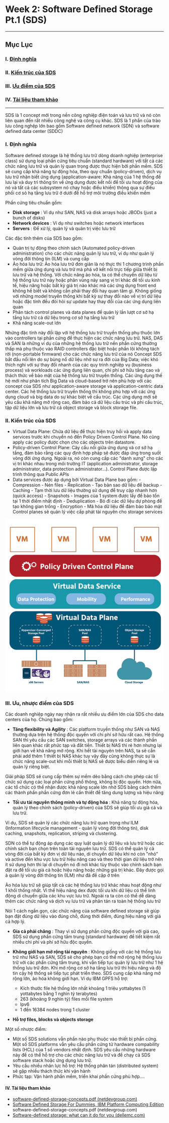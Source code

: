 # Week 2: Software Defined Storage Pt.1 (SDS)
---
## **Mục Lục**

### I. [Định nghĩa](#dn)

### II. [Kiến trúc của SDS](#archi)

### III. [Ưu điểm của SDS](#pros)

### IV. [Tài liệu tham khảo](#reference)
---

SDS là 1 concept mới trong nền công nghiệp điện toán và lưu trữ và nó còn liên quan đến rất nhiều công nghệ và công cụ khác. SDS là 1 phần của trào lưu công nghệp lớn bao gồm Software defined network (SDN) và software defined data center (SDDC)
<a name='dn'></a> 
### I. Định nghĩa

Software defined storage là hệ thống lưu trữ dòng doanh nghiệp (enterprise class) sử dụng loại phần cứng tiêu chuẩn (standard hardware) với tất cả các chức năng lưu trữ và quản lý quan trọng được thực hiện bởi phần mềm. SDS sẽ cung cấp khả năng tự động hóa, theo quy chuẩn (policy-driven), dịch vụ lưu trữ nhận biết ứng dụng (application-aware: Khả năng của 1 hệ thống để lưu lại và duy trì thông tin về ứng dụng được kết nối để tối ưu hoạt động của nó và tất cả các subsystem nó chạy hoặc điều khiển) thông qua sự điều phối cơ sỏ hạ tằng lưu trữ ở dưới để hỗ trợ môi trường điều khiển mềm

Phần cứng tiêu chuẩn gồm:

- **Disk storage** : Ví dụ như SAN, NAS và disk arrays hoặc JBODs (just a bunch of disks)
- **Network devices** : Ví dụ như switches hoặc network interfaces
- **Servers** : Để xử lý, quản lý và quản trị việc lưu trữ

Các đặc tính thêm của SDS bao gồm:

- Quản trị tự động theo chính sách (Automated policy-driven administration) cho các chức năng quản lý lưu trữ, ví dụ như quản lý vòng đời thông tin (ILM) và cung cấp
- Ảo hóa lưu trữ: Ảo hóa lưu trữ đơn giản là nó thực thi 1 chương trình phần mềm giữa ứng dụng và lưu trữ mà phá vỡ kết nối trực tiếp giữa thiết bị lưu trữ và hệ thống. Với chức năng ảo hóa, ta có thể chuyển dữ liệu từ hệ thống lưu trữ này hoặc phân vùng này sang vị trí khác để tối ưu kinh tế, hiệu năng hoặc bất kỳ giá trị nào khác mà các ứng dụng front end không hề biết và không cần phải thay đổi hay quan tâm gì. Không giống với những model truyền thống khi bất kỳ sự thay đổi nào về vị trí dữ liệu hoặc đặc tính đều đỏi hỏi sự update hay thay đổi của các ứng dụng liên quan
- Phân tách control planes và data planes để quản lý lần lượt cơ sở hạ tầng lưu trữ cà dữ liệu trong cơ sở hạ tầng lưu trữ
- Khả năng scale-out lớn

Nhứng đặc tính này đối lập với hệ thống lưu trữ truyền thống phụ thuộc lớn vào controllers tại phần cứng để thực hiện các chức năng lưu trữ. NAS, DAS và SAN là những ví dụ của những hệ thống lưu trữ nền phần cứng thường thấp mà phụ thuộc vào RAID controllers đặc biệt hoặc phần lõi không tách rời (non-portable firmware) cho các chức năng lưu trữ của nó
Concept SDS bắt đầu nổi lên do sự bùng nổ dữ liệu nhờ sự ra đời của Big Data; việc khó thích nghi với sự thay đổi nhanh của các quy trinh nghiệp vụ (business process) và workloads các ứng dụng liên quan, chi phí sở hữu tắng cao và thách thức về bảo mật của hệ thống lưu trữ truyền thống. 
Các ứng dụng thế hệ mới như phân tích Big Data và cloud-based trở nên phù hợp với các concept của SDS như application-aware storage và application-centric data center. Các hệ thống lưu trữ truyền thống thì không phù hợp với các ứng dụng cloud và big data do sự khác biệt về cấu trúc. Các ứng dụng mới sẽ yêu cầu khả năng mở rộng cao, đảm bảo cả dữ liệu cấu trúc và phi cấu trúc, tập dữ liệu lớn và lưu trữ cả object storage và block storage file.

<a name='archi'></a> 
### II. Kiến trúc của SDS
- Virtual Data Plane: Chứa dữ liệu để thực hiện truy hồi và apply data services trước khi chuyển nó đến Policy Driven Control Plane. Nó cũng apply các policy được chọn cho các objects trên datastore.
- Policy-driven Control Plane: Cây cầu nối giữa ứng dụng và cơ sở hạ tầng, đảm bảo rằng các quy định hợp pháp sẽ được đáp ứng trong suốt vòng đời ứng dụng. Ngoài ra, nó còn cung cấp các "danh xưng" cho các vị trí khác nhau trong môi trường IT (application administrator, storage administrator, data protection administrator...). Control Plane được lập trình thông qua Public APIs
- Data services được áp dụng bởi Virtual Data Plane bao gồm:
      - Compression - Nén files
      - Replication - Tạo bản sao dữ liệu để backup
      - Caching - Tạm thời lưu dữ liệu thường sử dụng để truy cập nhanh hơn (quick access)
      - Snapshots - Images của 1 system được lấy để bảo tồn tại 1 thời điểm nhất định
      - Deduplication - Bỏ đi các dữ liệu dự phòng để tạo không gian trống
      - Encryption - Mã hóa dữ liệu để đảm bảo bảo mật
Control planes sẽ quản lý việc cấp phát tài nguyên cho storage services


<img src="./Images/archi.png">


<a name='pros'></a> 

### III. Ưu, nhược điểm của SDS

Các doanh nghiệp ngày nay nhận ra rất nhiều ưu điểm lớn của SDS cho data centers của họ. Chúng bao gồm:

- **Tăng flexibility và Agility** : Các platform truyền thống như SAN và NAS thường dựa trên hệ thống độc quyền với chi phí sở hữu rất cao. Hệ thống SAN thì yêu cầu các SAN switches, storage arrays và các thành phần liên quan khác rất phức tạp và đắt tiền. Thiết bị NAS thì rẻ hơn nhưng lại giới hạn về khả năng mở rộng. Khi hết tài nguyên trên NAS, ta sẽ cần phải add thêm 1 thiết bị NAS khác tuy vậy đây cũng không thực sự là chức năng scale-out khi mỗi thiết bị NAS sẽ được biểu diễn riêng lẻ và quản lý riêng biệt.

Giải pháp SDS sẽ cung cấp thêm sự mềm dẻo bằng cách cho phép các tổ chức sử dụng các loại phần cứng phổ thông, không bị độc quyền. Hơn nữa, các tổ chức có thể nhận được khả năng scale lớn nhờ SDS bằng cách thêm các thành phần phần cứng đơn lẻ cần thiết để tăng dung lượng và hiệu năng

- **Tối ưu tài nguyên thông minh và tự động hóa** : Khả năng tự động hóa, quản lý theo chính sách (policy-driven) của SDS sẽ giúp tối ưu giá cả và lưu trữ.

Ví dụ, SDS sẽ quản lý các chức năng lưu trữ quan trọng như ILM (Information lifecycle management - quản lý vòng đời thông tin), disk caching, snapshots, replication, striping và clustering.

SDN có thể tự động áp dụng các quy luật quản lý dữ liệu và lưu trữ hoặc các chính sách bạn chọn trên toàn tài nguyên lưu trữ. SDS có thể quản lý cả vòng đời của bất kỳ đơn vị dữ liệu nào, di chuyển dữ liệu khi nó còn &quot;nhỏ&quot; và active đến khu vực lưu trữ hiệu năng cao và theo thời gian dữ liệu trở nên ít sử dụng hơn thì lại di chuyển nó đi nơi khác tùy thuộc vào chính sách bạn đặt ra để tối ưu giá cả hoặc hiệu năng hoặc những giá trị khác. Đây được gọi à quản lý vòng đời thông tin (ILM) như đã đề cập ở trên

Ảo hóa lưu trữ sẽ giúp tất cả các hệ thống lưu trữ khác nhau hoạt động như 1 khối thống nhất. Vì thế hiệu năng dex được tối ưu khi dữ liệu có thể linh động di chuyển giữa các khu vực lưu trữ. Ngoài ra ta còn có thể dễ dàng thêm các chức năng và dịch vụ lưu trữ và phân tán ra toàn hệ thống lưu trữ

Nói 1 cách ngắn gọn, các chức năng của software defined storage sẽ giúp bạn đặt đúng dữ liệu vào đúng chỗ, đúng thời điểm, đúng hiệu năng với giá cả hợp lý.

- **Gía cả phải chăng** : Thay vì sử dụng phần cứng độc quyền với giá cao, SDS sử dụng phần cứng tầm trung (standard hardware) để tiết kiệm rất nhiều chi phí và phí sở hữu độc quyền.
- **Không giới hạn mở rộng tài nguyên** : Không giống với các hệ thống lưu trữ như NAS và SAN, SDS sẽ cho phép bạn có thể mở rộng hệ thống lưu trữ với các phần cứng tầm trung, khi vẫn tiếp tục quản lý lưu trữ như 1 hệ thống lưu trữ đơn. Khi mở rộng cơ sở hạ tầng lưu trữ thì hiệu năng và độ tin cậy hệ thống sẽ tiếp tục phát triển theo.
SDS cung cấp khả năng mở rộng lớn, ảo hóa không giới hạn. Ví dụ IBM GPFS hỗ trợ:

  - Kích thước file hệ thống lớn nhất khoảng 1 triệu yottabytes (1 yottabytes bằng 1 nghìn tỷ terabytes)
  - 263 (khoảng 9 nghìn tỷ) files mỗi file system
  - Ipv6
  - 1 đến 16384 nodes trong 1 cluster
- **Hỗ trợ files, blocks và objects storage**

Một số nhược điểm:
- Một số SDS solutions vẫn phần nào phụ thuộc vào thiết bị phần cứng. Một số SDS platforms vẫn yêu cầu phần cứng từ hardware compability lists (HCL) của 1 số vendors nhất định. SDS yêu cầu những hardware này để có thể hỗ trợ cho các chức năng lưu trữ và để chạy cả SDS software stack hoặc ứng dụng lưu trữ.
- Yêu cầu nhiều nhân lực hỗ trợ: Hệ thống phân tán (distributed system) sẽ gặp nhiều thách thức khi vận hành
- Phức tạp: Vận hành phần mềm, triển khai phần cứng phù hợp....

<a name='reference'></a> 
#### IV. Tài liệu tham khảo
- [software-defined-storage-concepts.pdf (netdevgroup.com)]([https://www.ibm.com/cloud/blog/object-vs-file-vs-block-storage](https://www.netdevgroup.com/online/support/courses/documentation/software-defined-storage-concepts.pdf))
- [Software Defined Storage For Dummies, IBM Platform Computing Edition ](https://www.doc-developpement-durable.org/file/Projets-informatiques/cours-&-manuels-informatiques/stockage/SoftwareDefinedStorageforDummies.pdf)
software-defined-storage-concepts.pdf (netdevgroup.com)
- [Software-defined storage: what can it do for you (dellemc.com)](https://education.dellemc.com/content/dam/dell-emc/documents/en-us/2015KS_Gloukhovtsev-Software-defined_StorageWhat_can_it_do_for_you.pdf)
